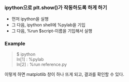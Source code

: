 ### ipython으로 plt.show()가 작동하도록 하게 하기

- 먼저 ipython을 실행
- 그 다음, ipython shell에 %pylab을 기입
- 그 다음, %run $script-이름을 기입해서 실행

### Example
> $ ipython  
> In[1] : %pylab  
> In[2] : %run reference.py

이렇게 하면 matplotlib 창이 하나 뜨게 되고, 결과를 확인할 수 있다.
